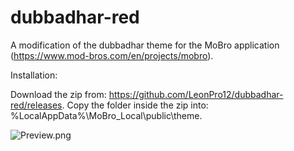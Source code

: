 # dubbadhar-red
A modification of the dubbadhar theme for the MoBro application (https://www.mod-bros.com/en/projects/mobro).

Installation:

Download the zip from: https://github.com/LeonPro12/dubbadhar-red/releases.
Copy the folder inside the zip into: %LocalAppData%\MoBro_Local\public\theme.

![Preview.png](https://github.com/LeonPro12/dubbadhar-red/blob/master/Preview.png)
